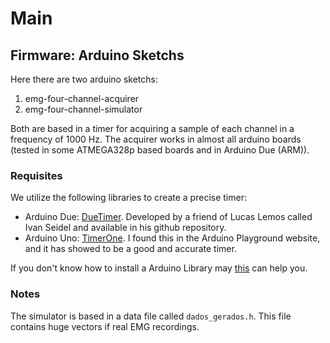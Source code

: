 # Main

## Firmware: Arduino Sketchs
Here there are two arduino sketchs:
1. emg-four-channel-acquirer
1. emg-four-channel-simulator

Both are based in a timer for acquiring a sample of each channel in a frequency
of 1000 Hz.
The acquirer works in almost all arduino boards
(tested in some ATMEGA328p based boards and in Arduino Due (ARM)).

### Requisites
We utilize the following libraries to create a precise timer:
* Arduino Due: [DueTimer](https://github.com/ivanseidel/DueTimer). Developed by a friend of Lucas Lemos called Ivan Seidel and available in his github repository.
* Arduino Uno: [TimerOne](https://github.com/PaulStoffregen/TimerOne). I found this in the Arduino Playground website, and it has showed to be a good and accurate timer.

If you don't know how to install a Arduino Library may [this](https://www.arduino.cc/en/Guide/Libraries) can help you.

### Notes
The simulator is based in a data file called `dados_gerados.h`.
This file contains huge vectors if real EMG recordings.
